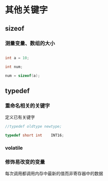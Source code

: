 # 其他关键字

## sizeof

### 测量变量、数组的大小

```c

int a = 10;

int num;

num = sizeof(a);
```



## typedef

### 重命名相关的关键字

定义已有关键字

```c
//typedef oldtype newtype;   

typedef short int    INT16;
```

### volatile

### 修饰易改变的变量

每次调用都调用内存中最新的值而非寄存器中的数据